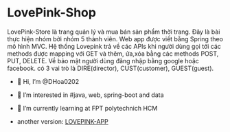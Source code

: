 # LovePink-Shop
LovePink-Store là trang quản lý và mua bán sản phẩm thời trang. Đây là bài thực hiện nhóm bởi nhóm 5 thành viên.
Web app được viết bằng Spring theo mô hình MVC. Hệ thống Lovepink trả về các APIs khi người dùng gọi tới các methods được mapping với GET và thêm, ửa,xóa bằng các methods POST, PUT, DELETE. 
Về bảo mật người dùng đăng nhập bằng google hoặc facebook. có 3 vai trò là DIRE(director), CUST(customer), GUEST(guest).

- 👋 Hi, I’m @DHoa0202
- 👀 I’m interested in #java, web, spring-boot and data
- 🌱 I’m currently learning at FPT polytechnich HCM

- another version: [LOVEPINK-APP]([https://drive.google.com/drive/folders/1NXANxD-5kWfUZG9FzfhBg-b6GnQA6LbQ?usp=sharing])
